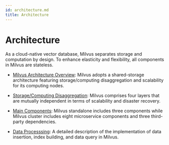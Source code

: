 ```yaml
---
id: architecture.md
title: Architecture
---
```


# Architecture

As a cloud-native vector database, Milvus separates storage and computation by design. To enhance elasticity and flexibility, all components in Milvus are stateless.

- [Milvus Architecture Overview](architecture_overview.md): Milvus adopts a shared-storage architecture featuring storage/computing disaggregation and scalability for its computing nodes.

- [Storage/Computing Disaggregation](four_layers.md): Milvus comprises four layers that are mutually independent in terms of scalability and disaster recovery.

- [Main Components](main_components.md): Milvus standalone includes three components while Milvus cluster includes eight microservice components and three third-party dependencies. 

- [Data Processsing](data_processing.md): A detailed description of the implementation of data insertion, index building, and data query in Milvus.
 
